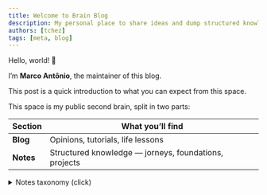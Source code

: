 ```yaml
---
title: Welcome to Brain Blog
description: My personal place to share ideas and dump structured knowledge.
authors: [tchez]
tags: [meta, blog]
---
```


Hello, world! 👋

I’m **Marco Antônio**, the maintainer of this blog.

This post is a quick introduction to what you can expect from this space.

<!-- truncate -->

This space is my public second brain, split in two parts:

| Section   | What you’ll find                                      |
| --------- | ----------------------------------------------------- |
| **Blog**  | Opinions, tutorials, life lessons                     |
| **Notes** | Structured knowledge — jorneys, foundations, projects |

<details>
<summary>Notes taxonomy (click)</summary>

import Tabs from "@theme/Tabs";
import TabItem from "@theme/TabItem";

<Tabs defaultValue="jorneys">
  <TabItem value="jorneys" label="Jorneys" default>
    Road‑maps through books, papers and courses where I log what I learn.
  </TabItem>
  <TabItem value="foundations" label="Foundations">
    Core concepts (math, algorithms, protocols) reused across jorneys.
  </TabItem>
  <TabItem value="projects" label="Projects">
    Personal builds and future ideas — the first is this very Brain Blog.
  </TabItem>
</Tabs>
</details>
